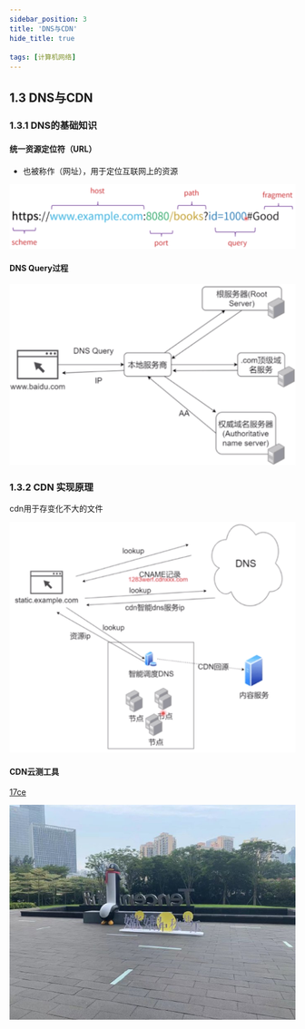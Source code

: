 ```yaml
---
sidebar_position: 3
title: 'DNS与CDN'
hide_title: true

tags: [计算机网络]
---
```

## 1.3 DNS与CDN

### 1.3.1 DNS的基础知识

#### 统一资源定位符（URL）

- 也被称作（网址），用于定位互联网上的资源

![](./url.png)

#### DNS Query过程

![](./dns.png)

### 1.3.2 CDN 实现原理

cdn用于存变化不大的文件

![](./cdn.png)

#### CDN云测工具

[17ce](https://www.17ce.com/)

![p](../security/penguin.jpg)
